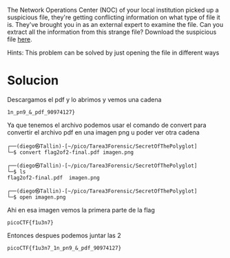 The Network Operations Center (NOC) of your local institution picked up a suspicious file, they're getting conflicting information on what type of file it is. They've brought you in as an external expert to examine the file. Can you extract all the information from this strange file? Download the suspicious file [here](https://artifacts.picoctf.net/c_titan/96/flag2of2-final.pdf).

Hints:
This problem can be solved by just opening the file in different ways

# Solucion
Descargamos el pdf y lo abrimos y vemos una cadena
```
1n_pn9_&_pdf_90974127}
```
Ya que tenemos el archivo podemos usar el comando de convert para convertir el archivo pdf en una imagen png u poder ver otra cadena
```
┌──(diego㉿Tallin)-[~/pico/Tarea3Forensic/SecretOfThePolyglot]
└─$ convert flag2of2-final.pdf imagen.png 
                                                                                                                                                                  
┌──(diego㉿Tallin)-[~/pico/Tarea3Forensic/SecretOfThePolyglot]
└─$ ls
flag2of2-final.pdf  imagen.png
                                                                                                                                                                  
┌──(diego㉿Tallin)-[~/pico/Tarea3Forensic/SecretOfThePolyglot]
└─$ open imagen.png       
```
Ahi en esa imagen vemos la primera parte de la flag
```
picoCTF{f1u3n7}
```
Entonces despues podemos juntar las 2
```
picoCTF{f1u3n7_1n_pn9_&_pdf_90974127}
```